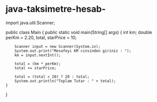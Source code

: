# java-taksimetre-hesab-
import java.util.Scanner;

public class Main {
    public static void main(String[] args) {
        int km;
        double perKm = 2.20, total, starPrice = 10;

        Scanner input = new Scanner(System.in);
        System.out.print("Mesafeyi KM cinsinden giriniz : ");
        km = input.nextInt();

        total = (km * perKm);
        total += starPrice;

        total = (total < 20) ? 20 : total;
        System.out.println("Toplam Tutar : " + total);
    }
}
